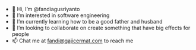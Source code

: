 - 👋 Hi, I’m @fandiagusriyanto
- 👀 I’m interested in software engineering
- 🌱 I’m currently learning how to be a good father and husband
- 💞️ I’m looking to collaborate on create something that have big effects for people
- 📫 Chat me at fandi@gajicermat.com to reach me

<!---
fandiagusriyanto/fandiagusriyanto is a ✨ special ✨ repository because its `README.md` (this file) appears on your GitHub profile.
You can click the Preview link to take a look at your changes.
--->
